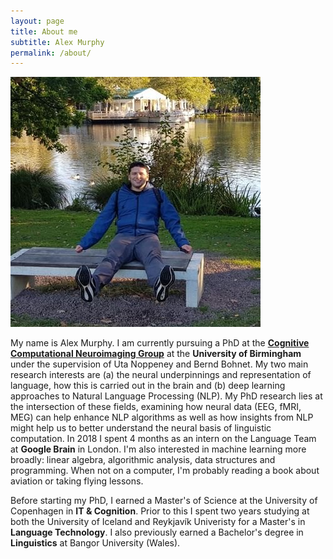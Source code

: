 ```yaml
---
layout: page
title: About me
subtitle: Alex Murphy
permalink: /about/
---
```


<img src="imgs/alex.jpg" class="img-responsive" alt=""></img>

My name is Alex Murphy. I am currently pursuing a PhD at the [**Cognitive Computational Neuroimaging Group**](https://www.birmingham.ac.uk/schools/psychology/research/labs/comp-cog-neuro/index.aspx) at the **University of Birmingham** under the supervision of Uta Noppeney and Bernd Bohnet. My two main research interests are (a) the neural underpinnings and representation of language, how this is carried out in the brain and (b) deep learning approaches to Natural Language Processing (NLP). My PhD research lies at the intersection of these fields, examining how neural data (EEG, fMRI, MEG) can help enhance NLP algorithms as well as how insights from NLP might help us to better understand the neural basis of linguistic computation. In 2018 I spent 4 months as an intern on the Language Team at **Google Brain** in London. I'm also interested in machine learning more broadly: linear algebra, algorithmic analysis, data structures and programming. When not on a computer, I'm probably reading a book about aviation or taking flying lessons.

Before starting my PhD, I earned a Master's of Science at the University of Copenhagen in **IT & Cognition**. Prior to this I spent two years studying at both the University of Iceland and Reykjavík Univeristy for a Master's in **Language Technology**. I also previously earned a Bachelor's degree in **Linguistics** at Bangor University (Wales).
